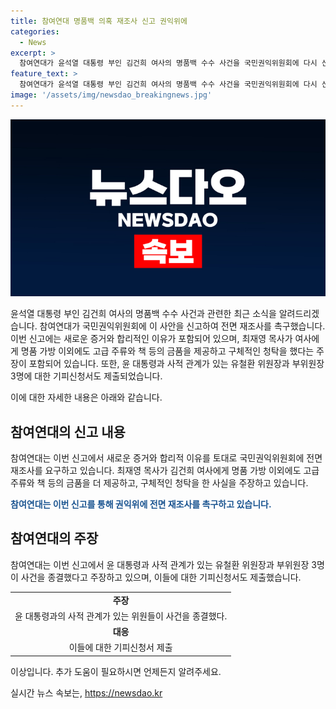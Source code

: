 ```yaml
---
title: 참여연대 명품백 의혹 재조사 신고 권익위에
categories:
  - News
excerpt: >
  참여연대가 윤석열 대통령 부인 김건희 여사의 명품백 수수 사건을 국민권익위원회에 다시 신고하며 전면 재조사를 요구합니다. 최재영 목사가 금품을 더 제공하고 청탁을 한 사실을 주장하며, 윤 대통령과 사적 관계가 있는 유철환 위원장과 부위원장 3명에 대한 기피신청서도 제출했습니다. 앞서 권익위는 해당 신고사건을 공직자 배우자에 대한 제재 규정이 없다는 이유로 종결 처리한 바 있습니다.
feature_text: >
  참여연대가 윤석열 대통령 부인 김건희 여사의 명품백 수수 사건을 국민권익위원회에 다시 신고하며 전면 재조사를 요구합니다. 최재영 목사가 금품을 더 제공하고 청탁을 한 사실을 주장하며, 윤 대통령과 사적 관계가 있는 유철환 위원장과 부위원장 3명에 대한 기피신청서도 제출했습니다. 앞서 권익위는 해당 신고사건을 공직자 배우자에 대한 제재 규정이 없다는 이유로 종결 처리한 바 있습니다.
image: '/assets/img/newsdao_breakingnews.jpg'
---
```


<p><img src="/assets/img/newsdao_breakingnews.jpg" alt="pcversion 속보" /></p>

<p>윤석열 대통령 부인 김건희 여사의 명품백 수수 사건과 관련한 최근 소식을 알려드리겠습니다. 참여연대가 국민권익위원회에 이 사안을 신고하여 전면 재조사를 촉구했습니다. 이번 신고에는 새로운 증거와 합리적인 이유가 포함되어 있으며, 최재영 목사가 여사에게 명품 가방 이외에도 고급 주류와 책 등의 금품을 제공하고 구체적인 청탁을 했다는 주장이 포함되어 있습니다. 또한, 윤 대통령과 사적 관계가 있는 유철환 위원장과 부위원장 3명에 대한 기피신청서도 제출되었습니다.</p>

<p>이에 대한 자세한 내용은 아래와 같습니다. </p>

<h2 data-ke-size="size26">참여연대의 신고 내용</h2>

<p>참여연대는 이번 신고에서 새로운 증거와 합리적 이유를 토대로 국민권익위원회에 전면 재조사를 요구하고 있습니다. 최재영 목사가 김건희 여사에게 명품 가방 이외에도 고급 주류와 책 등의 금품을 더 제공하고, 구체적인 청탁을 한 사실을 주장하고 있습니다.</p>

<p><b><span style="color: #1a5490;">참여연대는 이번 신고를 통해 권익위에 전면 재조사를 촉구하고 있습니다.</span></b></p>

<h2 data-ke-size="size26">참여연대의 주장</h2>

<p>참여연대는 이번 신고에서 윤 대통령과 사적 관계가 있는 유철환 위원장과 부위원장 3명이 사건을 종결했다고 주장하고 있으며, 이들에 대한 기피신청서도 제출했습니다.</p>

<table>
  <tr>
    <td style="text-align: center; height: 17px;"><b>주장</b></td>
  </tr>
  <tr>
    <td style="text-align: center; height: 17px;">윤 대통령과의 사적 관계가 있는 위원들이 사건을 종결했다.</td>
  </tr>
  <tr>
    <td style="text-align: center; height: 17px;"><b>대응</b></td>
  </tr>
  <tr>
    <td style="text-align: center; height: 17px;">이들에 대한 기피신청서 제출</td>
  </tr>
</table>

<p>이상입니다. 추가 도움이 필요하시면 언제든지 알려주세요.</p>
실시간 뉴스 속보는, <a href="https://newsdao.kr" rel="dofollow">https://newsdao.kr</a>



